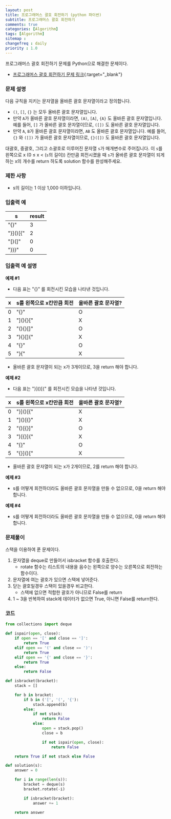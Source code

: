 ```yaml
---
layout: post
title: 프로그래머스 괄호 회전하기 (python 파이썬)
subtitle: 프로그래머스 괄호 회전하기
comments: true
categories: [Algorithm]
tags: [Algorithm]
sitemap :
changefreq : daily
priority : 1.0
---
```

프로그래머스 괄호 회전하기 문제를 Python으로 해결한 문제이다.  

* [프로그래머스 괄호 회전하기 문제 링크](https://programmers.co.kr/learn/courses/30/lessons/76502){:target="_blank"}


### 문제 설명
다음 규칙을 지키는 문자열을 올바른 괄호 문자열이라고 정의합니다.

* ```()```, ```[]```, ```{}``` 는 모두 올바른 괄호 문자열입니다.
* 만약 ```A```가 올바른 괄호 문자열이라면, ```(A)```, ```[A]```, ```{A}``` 도 올바른 괄호 문자열입니다. 예를 들어, ```[]``` 가 올바른 괄호 문자열이므로, ```([])``` 도 올바른 괄호 문자열입니다.
* 만약 ```A```, ```B```가 올바른 괄호 문자열이라면, ```AB``` 도 올바른 괄호 문자열입니다. 예를 들어, ```{}``` 와 ```([])``` 가 올바른 괄호 문자열이므로, ```{}([])``` 도 올바른 괄호 문자열입니다.

대괄호, 중괄호, 그리고 소괄호로 이루어진 문자열 ```s```가 매개변수로 주어집니다. 이 ```s```를 왼쪽으로 x (0 ≤ x < (```s```의 길이)) 칸만큼 회전시켰을 때 ```s```가 올바른 괄호 문자열이 되게 하는 x의 개수를 return 하도록 solution 함수를 완성해주세요.


### 제한 사항
* s의 길이는 1 이상 1,000 이하입니다.


### 입출력 예

|s|result|
|-----|-----|
|"[](){}"|3|
|"}]()[{"|2|
|"[)(]"|0|
|"}}}"|0|

### 입출력 예 설명
**예제 #1**  
* 다음 표는 "[](){}" 를 회전시킨 모습을 나타낸 것입니다.

|x|s를 왼쪽으로 x칸만큼 회전|올바른 괄호 문자열?|
|-----|-----|-----|
|0|"[](){}"|O|
|1|"](){}["|X|
|2|"(){}[]"|O|
|3|"){}[]("|X|
|4|"{}[]()"|O|
|5|"}[](){"|X|

* 올바른 괄호 문자열이 되는 x가 3개이므로, 3을 return 해야 합니다.


**예제 #2**  
* 다음 표는 "}]()[{" 를 회전시킨 모습을 나타낸 것입니다.

|x|s를 왼쪽으로 x칸만큼 회전|올바른 괄호 문자열?|
|-----|-----|-----|
|0|"}]()[{"|X|
|1|"]()[{}"|X|
|2|"()[{}]"|O|
|3|")[{}]("|X|
|4|"[{}]()"|O|
|5|"{}]()["|X|

* 올바른 괄호 문자열이 되는 x가 2개이므로, 2를 return 해야 합니다.


**예제 #3**
* s를 어떻게 회전하더라도 올바른 괄호 문자열을 만들 수 없으므로, 0을 return 해야 합니다.


**예제 #4**
* s를 어떻게 회전하더라도 올바른 괄호 문자열을 만들 수 없으므로, 0을 return 해야 합니다.


### 문제풀이
스택을 이용하여 푼 문제이다.

1. 문자열을 deque로 만들어서 isbracket 함수를 호출한다.
    * rotate 함수는 리스트의 내용을 음수는 왼쪽으로 양수는 오른쪽으로 회전하는 함수이다.
2. 문자열에 여는 괄호가 있으면 스택에 넣어준다.
3. 닫는 괄호일경우 스택이 있을경우 비교한다.
    * 스택에 없으면 적합한 괄호가 아니므로 False를 return
4. 1 ~ 3을 반복하여 stack에 데이터가 없으면 True, 아니면 False를 return한다.


### 코드
```python
from collections import deque

def ispair(open, close):
    if open == '[' and close == ']':
        return True
    elif open == '(' and close == ')':
        return True
    elif open == '{' and close == '}':
        return True
    else:
        return False

def isbracket(bracket):
    stack = []

    for b in bracket:
        if b in ('[', '(', '{'):
            stack.append(b)
        else:
            if not stack:
                return False
            else:
                open = stack.pop()
                close = b

                if not ispair(open, close):
                    return False

    return True if not stack else False

def solution(s):
    answer = 0

    for i in range(len(s)):
        bracket = deque(s)
        bracket.rotate(-i)

        if isbracket(bracket):
            answer += 1

    return answer
```

